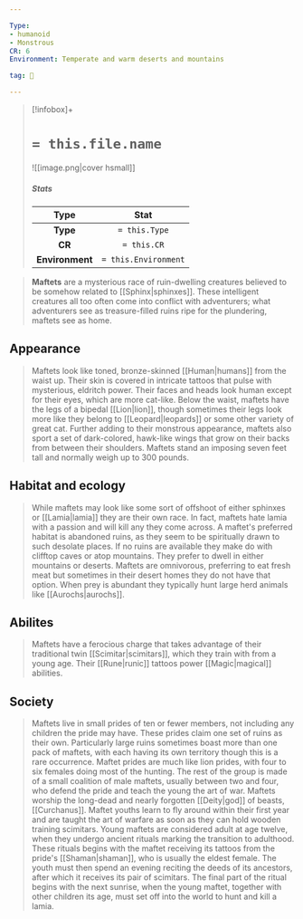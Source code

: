 ```yaml
---

Type:
- humanoid
- Monstrous
CR: 6
Environment: Temperate and warm deserts and mountains

tag: 👹

---
```


> [!infobox]+
> #  `= this.file.name`
> ![[image.png|cover hsmall]]
> ##### Stats
> Type | Stat |
> :---:|:---:|
> **Type** | `= this.Type` |
> **CR** | `= this.CR` |
> **Environment** | `= this.Environment` |



> **Maftets** are a mysterious race of ruin-dwelling creatures believed to be somehow related to [[Sphinx|sphinxes]]. These intelligent creatures all too often come into conflict with adventurers; what adventurers see as treasure-filled ruins ripe for the plundering, maftets see as home. 



## Appearance

> Maftets look like toned, bronze-skinned [[Human|humans]] from the waist up. Their skin is covered in intricate tattoos that pulse with mysterious, eldritch power. Their faces and heads look human except for their eyes, which are more cat-like. Below the waist, maftets have the legs of a bipedal [[Lion|lion]], though sometimes their legs look more like they belong to [[Leopard|leopards]] or some other variety of great cat. Further adding to their monstrous appearance, maftets also sport a set of dark-colored, hawk-like wings that grow on their backs from between their shoulders. Maftets stand an imposing seven feet tall and normally weigh up to 300 pounds.


## Habitat and ecology

> While maftets may look like some sort of offshoot of either sphinxes or [[Lamia|lamia]] they are their own race. In fact, maftets hate lamia with a passion and will kill any they come across. A maftet's preferred habitat is abandoned ruins, as they seem to be spiritually drawn to such desolate places. If no ruins are available they make do with clifftop caves or atop mountains. They prefer to dwell in either mountains or deserts. Maftets are omnivorous, preferring to eat fresh meat but sometimes in their desert homes they do not have that option. When prey is abundant they typically hunt large herd animals like [[Aurochs|aurochs]].


## Abilites

> Maftets have a ferocious charge that takes advantage of their traditional twin [[Scimitar|scimitars]], which they train with from a young age. Their [[Rune|runic]] tattoos power [[Magic|magical]] abilities.


## Society

> Maftets live in small prides of ten or fewer members, not including any children the pride may have. These prides claim one set of ruins as their own. Particularly large ruins sometimes boast more than one pack of maftets, with each having its own territory though this is a rare occurrence. Maftet prides are much like lion prides, with four to six females doing most of the hunting. The rest of the group is made of a small coalition of male maftets, usually between two and four, who defend the pride and teach the young the art of war. Maftets worship the long-dead and nearly forgotten [[Deity|god]] of beasts, [[Curchanus]].
> Maftet youths learn to fly around within their first year and are taught the art of warfare as soon as they can hold wooden training scimitars. Young maftets are considered adult at age twelve, when they undergo ancient rituals marking the transition to adulthood. These rituals begins with the maftet receiving its tattoos from the pride's [[Shaman|shaman]], who is usually the eldest female. The youth must then spend an evening reciting the deeds of its ancestors, after which it receives its pair of scimitars. The final part of the ritual begins with the next sunrise, when the young maftet, together with other children its age, must set off into the world to hunt and kill a lamia.








